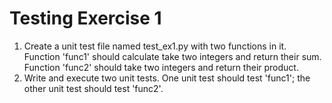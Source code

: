 # Testing Exercise 1

1. Create a unit test file named test_ex1.py with two functions in it. Function 'func1' should calculate take two integers and return their sum. Function 'func2' should take two integers and return their product.
2. Write and execute two unit tests. One unit test should test 'func1'; the other unit test should test 'func2'.
